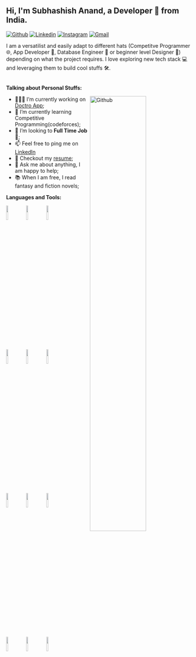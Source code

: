 <!-- Your title -->
## Hi, I'm Subhashish Anand, a Developer 🚀 from India.

<!-- Your badges
You can use the website to generate badges: https://shields.io/
-->
[![Github](https://img.shields.io/badge/-Github-000?style=flat&logo=Github&logoColor=white)](https://github.com/subhashishanand)
[![Linkedin](https://img.shields.io/badge/-LinkedIn-blue?style=flat&logo=Linkedin&logoColor=white)](https://www.linkedin.com/in/subhashish-anand/)
[![Instagram](https://img.shields.io/badge/-Instagram-c13584?style=flat&labelColor=c13584&logo=instagram&logoColor=white)](https://www.instagram.com/subhashishanand/)
[![Gmail](https://img.shields.io/badge/-Gmail-c14438?style=flat&logo=Gmail&logoColor=white)](mailto:subhashishanand22@gmail.com)


I am a versatilist and easily adapt to different hats (Competitve Programmer 🌐, App Developer 📱, Database Engineer 🤖 or beginner level Designer 🎨) depending on what the project requires. I love exploring new tech stack 💻 and leveraging them to build cool stuffs 🛠️. 
<br/>
<br/>

<!-- Talking about you -->
**Talking about Personal Stuffs:**

<!-- Any image aligned to the right. Beware the width -->
<img width="55%" align="right" alt="Github" src="https://raw.githubusercontent.com/onimur/.github/master/.resources/git-header.svg" />

- 👨🏽‍💻 I’m currently working on [Doctro App](https://github.com/subhashishanand/Doctro-App);
- 🌱 I’m currently learning Competitive Programming(codeforces); 
- 👯 I’m looking to **Full Time Job** 🤝;
- 📫 Feel free to ping me on [LinkedIn](https://www.linkedin.com/in/subhashish-anand/)
- 📝 Checkout my [resume](https://drive.google.com/drive/folders/1KA4-nhFOSq19HUrKbKMfhXnJ53OxqO4E?usp=sharing);
- 💬 Ask me about anything, I am happy to help;
- 📚 When I am free, I read fantasy and fiction novels;

**Languages and Tools:** 

<!-- Your github readme stats
You can use this api: https://github.com/anuraghazra/github-readme-stats
-->
<p>
<!--   <a href="https://github.com/onimur/handle-path-oz">
    <img width="55%" align="right" alt="Onimur's github stats" src="https://github-readme-stats.vercel.app/api?username=onimur&show_icons=true&hide_border=true" />
  </a> -->

  <!-- Your languages and tools. Be careful with the alignment. 
  You can use this sites to get logos: https://www.vectorlogo.zone or https://simpleicons.org/
  -->
  <code><img width="10%" src="https://www.vectorlogo.zone/logos/java/java-ar21.svg"></code>
  <code><img width="10%" src="https://www.vectorlogo.zone/logos/kotlinlang/kotlinlang-ar21.svg"></code>
  <code><img width="10%" src="https://www.vectorlogo.zone/logos/android/android-ar21.svg"></code>
  <br />
  <code><img width="10%" src="https://www.vectorlogo.zone/logos/gradle/gradle-ar21.svg"></code>
  <code><img width="10%" src="https://www.vectorlogo.zone/logos/circleci/circleci-ar21.svg"></code>
  <code><img width="10%" src="https://www.vectorlogo.zone/logos/json/json-ar21.svg"></code>
  <br />
  <code><img width="10%" src="https://www.vectorlogo.zone/logos/mysql/mysql-ar21.svg"></code>
  <code><img width="10%" src="https://www.vectorlogo.zone/logos/sqlite/sqlite-ar21.svg"></code>
  <code><img width="10%" src="https://www.vectorlogo.zone/logos/firebase/firebase-ar21.svg"></code>
  <br />
  <code><img width="10%" src="https://www.vectorlogo.zone/logos/git-scm/git-scm-ar21.svg"></code>
  <code><img width="10%" src="https://www.vectorlogo.zone/logos/yaml/yaml-ar21.svg"></code>
  <code><img width="10%" src="https://www.vectorlogo.zone/logos/gnu_bash/gnu_bash-ar21.svg"></code>
</p>


<!--
**subhashishanand/subhashishanand** is a ✨ _special_ ✨ repository because its `README.md` (this file) appears on your GitHub profile.

Here are some ideas to get you started:

- 🔭 I’m currently working on ...
- 🌱 I’m currently learning ...
- 👯 I’m looking to collaborate on ...
- 🤔 I’m looking for help with ...
- 💬 Ask me about ...
- 📫 How to reach me: ...
- 😄 Pronouns: ...
- ⚡ Fun fact: ...
-->
